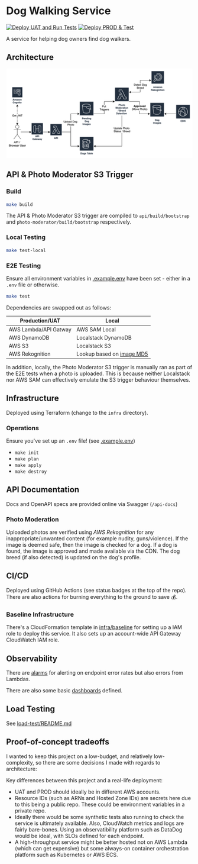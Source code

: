 # Dog Walking Service
[![Deploy UAT and Run Tests](https://github.com/rhargreaves/dog-walking/actions/workflows/deploy-uat.yaml/badge.svg)](https://github.com/rhargreaves/dog-walking/actions/workflows/deploy-uat.yaml)
[![Deploy PROD & Test](https://github.com/rhargreaves/dog-walking/actions/workflows/deploy-prod.yaml/badge.svg)](https://github.com/rhargreaves/dog-walking/actions/workflows/deploy-prod.yaml)

A service for helping dog owners find dog walkers.

## Architecture

<img src="docs/arch.png" alt="architecture diagram" />

## API & Photo Moderator S3 Trigger

### Build

```sh
make build
```

The API & Photo Moderator S3 trigger are compiled to `api/build/bootstrap` and `photo-moderator/build/bootstrap` respectively.

### Local Testing

```sh
make test-local
```

### E2E Testing

Ensure all environment variables in [.example.env](.example.env) have been set - either in a `.env` file or otherwise.

```sh
make test
```

Dependencies are swapped out as follows:

| Production/UAT | Local |
|----------------|-------|
| AWS Lambda/API Gatway | AWS SAM Local |
| AWS DynamoDB   | Localstack DynamoDB |
| AWS S3   | Localstack S3 |
| AWS Rekognition   | Lookup based on [image MD5](api/internal/rekognition_stub/hashes.go) |

In addition, locally, the Photo Moderator S3 trigger is manually ran as part of the E2E tests when a photo is uploaded. This is because neither Localstack nor AWS SAM can effectively emulate the S3 trigger behaviour themselves.

## Infrastructure

Deployed using Terraform (change to the `infra` directory).

### Operations

Ensure you've set up an `.env` file! (see [.example.env](.example.env))

* `make init`
* `make plan`
* `make apply`
* `make destroy`

## API Documentation

Docs and OpenAPI specs are provided online via Swagger (`/api-docs`)

### Photo Moderation

Uploaded photos are verified using *AWS Rekognition* for any inappropriate/unwanted content (for example nudity, guns/violence). If the image is deemed safe, then the image is checked for a dog. If a dog is found, the image is approved and made available via the CDN. The dog breed (if also detected) is updated on the dog's profile.

## CI/CD

Deployed using GitHub Actions (see status badges at the top of the repo). There are also actions for burning everything to the ground to save :moneybag:.

### Baseline Infrastructure

There's a CloudFormation template in [infra/baseline](infra/baseline) for setting up a IAM role to deploy this service. It also sets up an account-wide API Gateway CloudWatch IAM role.

## Observability

There are [alarms](infra/modules/monitoring/main.tf) for alerting on endpoint error rates but also errors from Lambdas.

There are also some basic [dashboards](infra/modules/monitoring/main.tf) defined.

## Load Testing

See [load-test/README.md](load-test/README.md)

## Proof-of-concept tradeoffs

I wanted to keep this project on a low-budget, and relatively low-complexity, so there are some decisions I made with regards to architecture:

Key differences between this project and a real-life deployment:

* UAT and PROD should ideally be in different AWS accounts.
* Resource IDs (such as ARNs and Hosted Zone IDs) are secrets here due to this being a public repo. These could be environment variables in a private repo.
* Ideally there would be some synthetic tests also running to check the service is ultimately available. Also, CloudWatch metrics and logs are fairly bare-bones. Using an observatibility platform such as DataDog would be ideal, with SLOs defined for each endpoint.
* A high-throughput service might be better hosted not on AWS Lambda (which can get expensive) but some always-on container orchestration platform such as Kubernetes or AWS ECS.
